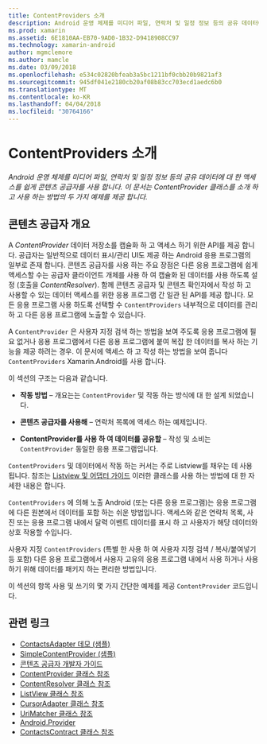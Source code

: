 ```yaml
---
title: ContentProviders 소개
description: Android 운영 체제를 미디어 파일, 연락처 및 일정 정보 등의 공유 데이터에 대 한 액세스를 쉽게 콘텐츠 공급자를 사용 합니다. 이 문서는 ContentProvider 클래스를 소개 하 고 사용 하는 방법의 두 가지 예제를 제공 합니다.
ms.prod: xamarin
ms.assetid: 6E1810AA-EB70-9AD0-1B32-D9418908CC97
ms.technology: xamarin-android
author: mgmclemore
ms.author: mamcle
ms.date: 03/09/2018
ms.openlocfilehash: e534c02820bfeab3a5bc1211bf0cbb20b9821af3
ms.sourcegitcommit: 945df041e2180cb20af08b83cc703ecd1aedc6b0
ms.translationtype: MT
ms.contentlocale: ko-KR
ms.lasthandoff: 04/04/2018
ms.locfileid: "30764166"
---
```

# <a name="intro-to-contentproviders"></a>ContentProviders 소개

_Android 운영 체제를 미디어 파일, 연락처 및 일정 정보 등의 공유 데이터에 대 한 액세스를 쉽게 콘텐츠 공급자를 사용 합니다. 이 문서는 ContentProvider 클래스를 소개 하 고 사용 하는 방법의 두 가지 예제를 제공 합니다._


## <a name="content-providers-overview"></a>콘텐츠 공급자 개요

A *ContentProvider* 데이터 저장소를 캡슐화 하 고 액세스 하기 위한 API를 제공 합니다. 공급자는 일반적으로 데이터 표시/관리 UI도 제공 하는 Android 응용 프로그램의 일부로 존재 합니다. 콘텐츠 공급자를 사용 하는 주요 장점은 다른 응용 프로그램에 쉽게 액세스할 수는 공급자 클라이언트 개체를 사용 하 여 캡슐화 된 데이터를 사용 하도록 설정 (호출을 *ContentResolver*). 함께 콘텐츠 공급자 및 콘텐츠 확인자에서 작성 하 고 사용할 수 있는 데이터 액세스를 위한 응용 프로그램 간 일관 된 API를 제공 합니다. 모든 응용 프로그램 사용 하도록 선택할 수 `ContentProviders` 내부적으로 데이터를 관리 하 고 다른 응용 프로그램에 노출할 수 있습니다.

A `ContentProvider` 은 사용자 지정 검색 하는 방법을 보여 주도록 응용 프로그램에 필요 없거나 응용 프로그램에서 다른 응용 프로그램에 붙여 복잡 한 데이터를 복사 하는 기능을 제공 하려는 경우. 이 문서에 액세스 하 고 작성 하는 방법을 보여 줍니다 `ContentProviders` Xamarin.Android를 사용 합니다.

이 섹션의 구조는 다음과 같습니다.

- **작동 방법** &ndash; 개요는는 `ContentProvider` 및 작동 하는 방식에 대 한 설계 되었습니다.

- **콘텐츠 공급자를 사용해** &ndash; 연락처 목록에 액세스 하는 예제입니다.

- **ContentProvider를 사용 하 여 데이터를 공유할** &ndash; 작성 및 소비는 `ContentProvider` 동일한 응용 프로그램입니다.

`ContentProviders` 및 데이터에서 작동 하는 커서는 주로 Listview를 채우는 데 사용 됩니다. 참조는 [Listview 및 어댑터 가이드](~/android/user-interface/layouts/list-view/index.md) 이러한 클래스를 사용 하는 방법에 대 한 자세한 내용은 합니다.

`ContentProviders` 에 의해 노출 Android (또는 다른 응용 프로그램)는 응용 프로그램에 다른 원본에서 데이터를 포함 하는 쉬운 방법입니다. 액세스와 같은 연락처 목록, 사진 또는 응용 프로그램 내에서 달력 이벤트 데이터를 표시 하 고 사용자가 해당 데이터와 상호 작용할 수입니다.

사용자 지정 `ContentProviders` (특별 한 사용 하 여 사용자 지정 검색 / 복사/붙여넣기 등 포함) 다른 응용 프로그램에서 사용자 고유의 응용 프로그램 내에서 사용 하거나 사용 하기 위해 데이터를 패키지 하는 편리한 방법입니다.

이 섹션의 항목 사용 및 쓰기의 몇 가지 간단한 예제를 제공 `ContentProvider` 코드입니다.



## <a name="related-links"></a>관련 링크

- [ContactsAdapter 데모 (샘플)](https://developer.xamarin.com/samples/monodroid/PlatformFeatures/ContactsAdapterDemo/)
- [SimpleContentProvider (샘플)](https://developer.xamarin.com/samples/monodroid/PlatformFeatures/SimpleContentProvider)
- [콘텐츠 공급자 개발자 가이드](http://developer.android.com/guide/topics/providers/content-providers.html)
- [ContentProvider 클래스 참조](https://developer.xamarin.com/api/type/Android.Content.ContentProvider/)
- [ContentResolver 클래스 참조](https://developer.xamarin.com/api/type/Android.Content.ContentResolver/)
- [ListView 클래스 참조](https://developer.xamarin.com/api/type/Android.Widget.ListView/)
- [CursorAdapter 클래스 참조](https://developer.xamarin.com/api/type/Android.Widget.CursorAdapter/)
- [UriMatcher 클래스 참조](https://developer.xamarin.com/api/type/Android.Content.UriMatcher/)
- [Android.Provider](https://developer.xamarin.com/api/namespace/Android.Provider/)
- [ContactsContract 클래스 참조](https://developer.xamarin.com/api/type/Android.Provider.ContactsContract/)
